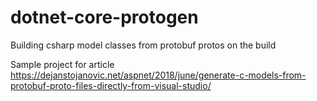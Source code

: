 # dotnet-core-protogen
Building csharp model classes from protobuf protos on the build

Sample project for article https://dejanstojanovic.net/aspnet/2018/june/generate-c-models-from-protobuf-proto-files-directly-from-visual-studio/
